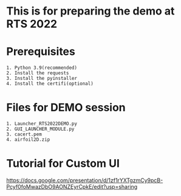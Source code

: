 # This is for preparing the demo at RTS 2022

# Prerequisites
	1. Python 3.9(recommended)
	2. Install the requests
	3. Install the pyinstaller
	4. Install the certifi(optional)

# Files for DEMO session
	1. Launcher_RTS2022DEMO.py
	2. GUI_LAUNCHER_MODULE.py
	3. cacert.pem
	4. airfoil2D.zip

# Tutorial for Custom UI
<https://docs.google.com/presentation/d/1zf1rYXTgzmCy9pcB-Pcyf0foMwazDbO9AONZEyrCpkE/edit?usp=sharing>
